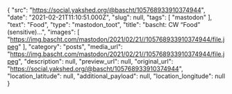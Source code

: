 {
  "src": "https://social.yakshed.org/@bascht/105768933910374944",
  "date": "2021-02-21T11:10:51.000Z",
  "slug": null,
  "tags": [
    "mastodon"
  ],
  "text": "Food",
  "type": "mastodon_toot",
  "title": "bascht: CW “Food” (sensitive)…",
  "images": [
    "https://img.bascht.com/mastodon/2021/02/21//105768933910374944/file.jpeg"
  ],
  "category": "posts",
  "media_url": "https://img.bascht.com/mastodon/2021/02/21//105768933910374944/file.jpeg",
  "description": null,
  "preview_url": null,
  "original_url": "https://social.yakshed.org/@bascht/105768933910374944",
  "location_latitude": null,
  "additional_payload": null,
  "location_longitude": null
}